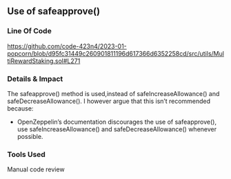 ## Use of safeapprove()

### Line Of Code
https://github.com/code-423n4/2023-01-popcorn/blob/d95fc31449c260901811196d617366d6352258cd/src/utils/MultiRewardStaking.sol#L271 

### Details & Impact

The safeapprove() method is used,instead of  safeIncreaseAllowance() and safeDecreaseAllowance(). I however argue that this isn’t recommended because:
* OpenZeppelin’s documentation discourages the use of safeapprove(), use safeIncreaseAllowance() and safeDecreaseAllowance() whenever possible.

### Tools Used

Manual code review